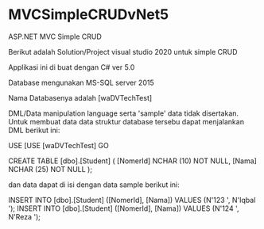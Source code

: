 # MVCSimpleCRUDvNet5
ASP.NET MVC Simple CRUD 

Berikut adalah Solution/Project visual studio 2020 untuk simple CRUD

Applikasi ini di buat dengan C# ver 5.0 

Database mengunakan MS-SQL server 2015

Nama Databasenya adalah [waDVTechTest]

DML/Data manipulation language serta 'sample' data tidak disertakan.
Untuk membuat data data struktur database tersebu dapat menjalankan DML berikut ini:

USE [USE [waDVTechTest]
GO

CREATE TABLE [dbo].[Student] (
    [NomerId] NCHAR (10) NOT NULL,
    [Nama]    NCHAR (25) NOT NULL
);

dan data dapat di isi dengan data sample berikut ini:

INSERT INTO [dbo].[Student] ([NomerId], [Nama]) VALUES (N'123       ', N'Iqbal                    ');
INSERT INTO [dbo].[Student] ([NomerId], [Nama]) VALUES (N'124       ', N'Reza                     ');


